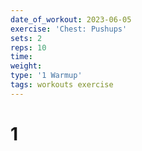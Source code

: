 ```yaml
---
date_of_workout: 2023-06-05
exercise: 'Chest: Pushups'
sets: 2
reps: 10
time: 
weight: 
type: '1 Warmup'
tags: workouts exercise
---
```

# 1
